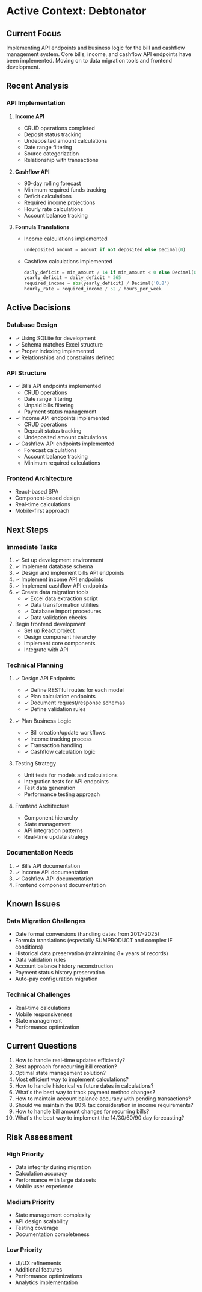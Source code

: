 # Active Context: Debtonator

## Current Focus
Implementing API endpoints and business logic for the bill and cashflow management system. Core bills, income, and cashflow API endpoints have been implemented. Moving on to data migration tools and frontend development.

## Recent Analysis

### API Implementation
1. **Income API**
   - CRUD operations completed
   - Deposit status tracking
   - Undeposited amount calculations
   - Date range filtering
   - Source categorization
   - Relationship with transactions

2. **Cashflow API**
   - 90-day rolling forecast
   - Minimum required funds tracking
   - Deficit calculations
   - Required income projections
   - Hourly rate calculations
   - Account balance tracking

3. **Formula Translations**
   - Income calculations implemented
     ```python
     undeposited_amount = amount if not deposited else Decimal(0)
     ```
   - Cashflow calculations implemented
     ```python
     daily_deficit = min_amount / 14 if min_amount < 0 else Decimal(0)
     yearly_deficit = daily_deficit * 365
     required_income = abs(yearly_deficit) / Decimal('0.8')
     hourly_rate = required_income / 52 / hours_per_week
     ```

## Active Decisions

### Database Design
- ✓ Using SQLite for development
- ✓ Schema matches Excel structure
- ✓ Proper indexing implemented
- ✓ Relationships and constraints defined

### API Structure
- ✓ Bills API endpoints implemented
  - CRUD operations
  - Date range filtering
  - Unpaid bills filtering
  - Payment status management
- ✓ Income API endpoints implemented
  - CRUD operations
  - Deposit status tracking
  - Undeposited amount calculations
- ✓ Cashflow API endpoints implemented
  - Forecast calculations
  - Account balance tracking
  - Minimum required calculations

### Frontend Architecture
- React-based SPA
- Component-based design
- Real-time calculations
- Mobile-first approach

## Next Steps

### Immediate Tasks
1. ✓ Set up development environment
2. ✓ Implement database schema
3. ✓ Design and implement bills API endpoints
4. ✓ Implement income API endpoints
5. ✓ Implement cashflow API endpoints
6. ✓ Create data migration tools
   - ✓ Excel data extraction script
   - ✓ Data transformation utilities
   - ✓ Database import procedures
   - ✓ Data validation checks
7. Begin frontend development
   - Set up React project
   - Design component hierarchy
   - Implement core components
   - Integrate with API

### Technical Planning
1. ✓ Design API Endpoints
   - ✓ Define RESTful routes for each model
   - ✓ Plan calculation endpoints
   - ✓ Document request/response schemas
   - ✓ Define validation rules

2. ✓ Plan Business Logic
   - ✓ Bill creation/update workflows
   - ✓ Income tracking process
   - ✓ Transaction handling
   - ✓ Cashflow calculation logic

3. Testing Strategy
   - Unit tests for models and calculations
   - Integration tests for API endpoints
   - Test data generation
   - Performance testing approach

4. Frontend Architecture
   - Component hierarchy
   - State management
   - API integration patterns
   - Real-time update strategy

### Documentation Needs
1. ✓ Bills API documentation
2. ✓ Income API documentation
3. ✓ Cashflow API documentation
4. Frontend component documentation

## Known Issues

### Data Migration Challenges
- Date format conversions (handling dates from 2017-2025)
- Formula translations (especially SUMPRODUCT and complex IF conditions)
- Historical data preservation (maintaining 8+ years of records)
- Data validation rules
- Account balance history reconstruction
- Payment status history preservation
- Auto-pay configuration migration

### Technical Challenges
- Real-time calculations
- Mobile responsiveness
- State management
- Performance optimization

## Current Questions
1. How to handle real-time updates efficiently?
2. Best approach for recurring bill creation?
3. Optimal state management solution?
4. Most efficient way to implement calculations?
5. How to handle historical vs future dates in calculations?
6. What's the best way to track payment method changes?
7. How to maintain account balance accuracy with pending transactions?
8. Should we maintain the 80% tax consideration in income requirements?
9. How to handle bill amount changes for recurring bills?
10. What's the best way to implement the 14/30/60/90 day forecasting?

## Risk Assessment

### High Priority
- Data integrity during migration
- Calculation accuracy
- Performance with large datasets
- Mobile user experience

### Medium Priority
- State management complexity
- API design scalability
- Testing coverage
- Documentation completeness

### Low Priority
- UI/UX refinements
- Additional features
- Performance optimizations
- Analytics implementation
